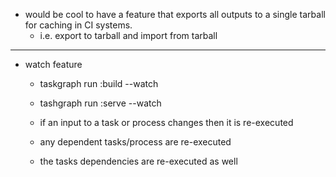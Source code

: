 - would be cool to have a feature that exports all outputs
  to a single tarball for caching in CI systems.
  - i.e. export to tarball and import from tarball


---

- watch feature
  - taskgraph run :build --watch
  - tashgraph run :serve --watch

  - if an input to a task or process changes then it is re-executed
  - any dependent tasks/process are re-executed
  - the tasks dependencies are re-executed as well

